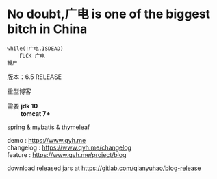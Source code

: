 # No doubt,广电 is one of the biggest bitch in China

```
while(!广电.ISDEAD)
	FUCK 广电
鞭尸
```


版本：6.5 RELEASE

重型博客

需要 **jdk 10**  
&nbsp; &nbsp; &nbsp;&nbsp;&nbsp;  **tomcat 7+**


spring & mybatis & thymeleaf

demo : https://www.qyh.me  
changelog : https://www.qyh.me/changelog  
feature : https://www.qyh.me/project/blog  

download released jars at https://gitlab.com/qianyuhao/blog-release
